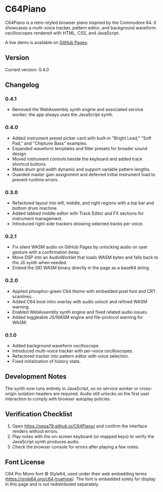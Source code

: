 # C64Piano

C64Piano is a retro-styled browser piano inspired by the Commodore 64. It showcases a multi-voice tracker, pattern editor, and background waveform oscilloscopes rendered with HTML, CSS, and JavaScript.

A live demo is available on [GitHub Pages](https://sepa79.github.io/C64Piano/).

## Version

Current version: 0.4.0

## Changelog

### 0.4.1
- Removed the WebAssembly synth engine and associated service worker; the app always uses the JavaScript synth.

### 0.4.0
- Added instrument preset picker card with built-in "Bright Lead," "Soft Pad," and "Chiptune Bass" examples.
- Expanded waveform templates and filter presets for broader sound design.
- Moved instrument controls beside the keyboard and added track shortcut buttons.
- Made drum grid width dynamic and support variable pattern lengths.
- Guarded master gain assignment and deferred initial instrument load to prevent runtime errors.

### 0.3.0
- Refactored layout into left, middle, and right regions with a top bar and bottom drum machine.
- Added tabbed middle editor with Track Editor and FX sections for instrument management.
- Introduced right-side trackers showing selected tracks per voice.

### 0.2.1
- Fix silent WASM audio on GitHub Pages by unlocking audio on user gesture with a confirmation beep.
- Move DSP into an AudioWorklet that loads WASM bytes and falls back to the JS synth when needed.
- Embed the SID WASM binary directly in the page as a base64 string.

### 0.2.0
- Applied phosphor-green C64 theme with embedded pixel font and CRT scanlines.
- Added C64 boot intro overlay with audio unlock and refined WASM warning.
- Enabled WebAssembly synth engine and fixed related audio issues.
- Added toggleable JS/WASM engine and file-protocol warning for WASM.

### 0.1.0
- Added background waveform oscilloscope.
- Introduced multi-voice tracker with per-voice oscilloscopes.
- Refactored tracker into pattern editor with voice selection.
- Fixed initialization of history state.

## Development Notes

The synth now runs entirely in JavaScript, so no service worker or cross-origin isolation headers are required. Audio still unlocks on the first user interaction to comply with browser autoplay policies.

## Verification Checklist

1. Open https://sepa79.github.io/C64Piano/ and confirm the interface renders without errors.
2. Play notes with the on-screen keyboard (or mapped keys) to verify the JavaScript synth produces audio.
3. Check the browser console for errors after playing a few notes.

## Font License

C64 Pro Mono font © Style64, used under their web embedding terms (https://style64.org/c64-truetype). The font is embedded solely for display in this page and is not redistributed separately.
